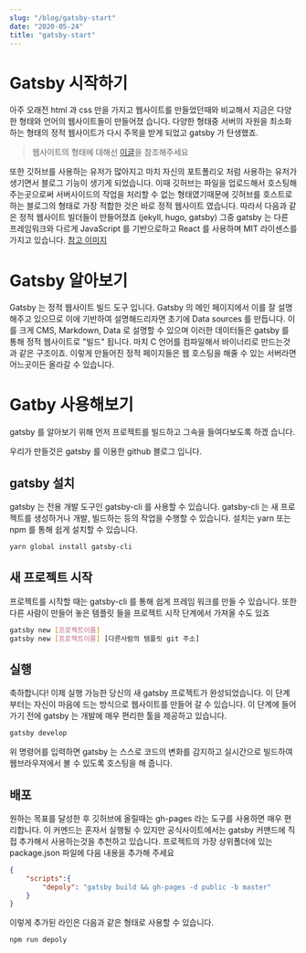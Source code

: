 ```yaml
---
slug: "/blog/gatsby-start"
date: "2020-05-24"
title: "gatsby-start"
---
```


# Gatsby 시작하기
아주 오래전 html 과 css 만을 가지고 웹사이트를 만들었던때와 비교해서 지금은 다양한 형태와 언어의 웹사이트들이 만들어졌 습니다. 
다양한 형태중 서버의 자원을 최소화하는 형태의 정적 웹사이트가 다시 주목을 받게 되었고 gatsby 가 탄생했죠.
> 웹사이트의 형태에 대해선 [이글](https://gollumnima.github.io/posts/webpage_type "웹형태의 간단한 설명")을 참조해주세요

또한 깃허브를 사용하는 유저가 많아지고 마치 자신의 포트폴리오 처럼 사용하는 유저가 생기면서 블로그 기능이 생기게 되었습니다.
이때 깃허브는 파일을 업로드해서 호스팅해주는곳으로써 서버사이드의 작업을 처리할 수 없는 형태였기때문에 깃허브를 호스트로하는 블로그의 형태로 가장 적합한 것은 바로 정적 웹사이트 였습니다. 따라서 다음과 같은 정적 웹사이트 빌더들이 만들어졌죠 (jekyll, hugo, gatsby)
그중 gatsby 는 다른 프레임워크와 다르게 JavaScript 를 기반으로하고 React 를 사용하며 MIT 라이센스를 가지고 있습니다. [참고 이미지](https://www.reddit.com/r/webdev/comments/b0j9rs/infographic_gatsby_vs_hugo_vs_jekyll/)

# Gatsby 알아보기
Gatsby 는 정적 웹사이트 빌드 도구 입니다.
Gatsby 의 메인 페이지에서 이를 잘 설명해주고 있으므로 이에 기반하여 설명해드리자면
초기에 Data sources 를 만듭니다. 이를 크게 CMS, Markdown, Data 로 설명할 수 있으며
이러한 데이터들은 gatsby 를 통해 정적 웹사이트로 "빌드" 됩니다. 마치 C 언어를 컴파일해서 바이너리로 만드는것과 같은 구조이죠. 이렇게 만들어진 정적 페이지들은 웹 호스팅을 해줄 수 있는 서버라면 어느곳이든 올라갈 수 있습니다.

# Gatby 사용해보기
gatsby 를 알아보기 위해 먼저 프로젝트를 빌드하고 그속을 들여다보도록 하겠 습니다.

우리가 만들것은 gatsby 를 이용한 github 블로그 입니다.
## gatsby 설치
gatsby 는 전용 개발 도구인 gatsby-cli 를 사용할 수 있습니다. gatsby-cli 는 새 프로젝트를 생성하거나 개발, 빌드하는 등의 작업을 수행할 수 있습니다. 설치는 yarn 또는 npm 를 통해 쉽게 설치할 수 있습니다.
```bash
yarn global install gatsby-cli
```
## 새 프로젝트 시작
프로젝트를 시작할 때는 gatsby-cli 를 통해 쉽게 프레임 워크를 만들 수 있습니다.
또한 다른 사람이 만들어 놓은 템플릿 들을 프로젝트 시작 단계에서 가져올 수도 있죠
```bash
gatsby new [프로젝트이름]
gatsby new [프로젝트이름] [다른사람의 템플릿 git 주소]
```
## 실행
축하합니다! 이제 실행 가능한 당신의 새 gatsby 프로젝트가 완성되었습니다. 이 단계부터는 자신이 마음에 드는 방식으로 웹사이트를 만들어 갈 수 있습니다.
이 단계에 들어가기 전에 gatsby 는 개발에 매우 편리한 툴을 제공하고 있습니다.
```bash
gatsby develop
```
위 명령어를 입력하면 gatsby 는 스스로 코드의 변화를 감지하고 실시간으로 빌드하여 웹브라우져에서 볼 수 있도록 호스팅을 해 줍니다.
## 배포
원하는 목표를 달성한 후 깃허브에 올릴때는 gh-pages 라는 도구를 사용하면 매우 편리합니다.
이 커멘드는 혼자서 실행될 수 있지만 공식사이트에서는 gatsby 커맨드에 직접 추가해서 사용하는것을 추천하고 있습니다.
프로젝트의 가장 상위폴더에 있는 package.json 파일에 다음 내용을 추가해 주세요
```json
{
    "scripts":{
        "depoly": "gatsby build && gh-pages -d public -b master"
    }
}
```
이렇게 추가된 라인은 다음과 같은 형태로 사용할 수 있습니다.
```bash
npm run depoly
```
